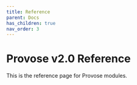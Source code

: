 ```yaml
---
title: Reference
parent: Docs
has_children: true
nav_order: 3
---
```


# Provose v2.0 Reference

This is the reference page for Provose modules.
